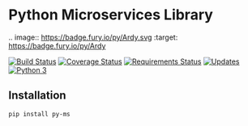 # Python Microservices Library

.. image:: https://badge.fury.io/py/Ardy.svg
    :target: https://badge.fury.io/py/Ardy

[![Build Status](https://travis-ci.org/python-microservices/pyms.svg?branch=master)](https://travis-ci.org/python-microservices/pyms)
[![Coverage Status](https://coveralls.io/repos/github/python-microservices/pyms/badge.svg?branch=master)](https://coveralls.io/github/python-microservices/pyms?branch=master)
[![Requirements Status](https://requires.io/github/python-microservices/pyms/requirements.svg?branch=master)](https://requires.io/github/python-microservices/pyms/requirements/?branch=master)
[![Updates](https://pyup.io/repos/github/python-microservices/pyms/shield.svg)](https://pyup.io/repos/github/python-microservices/pyms/)
[![Python 3](https://pyup.io/repos/github/python-microservices/pyms/python-3-shield.svg)](https://pyup.io/repos/github/python-microservices/pyms/)

## Installation 
```bash
pip install py-ms
```